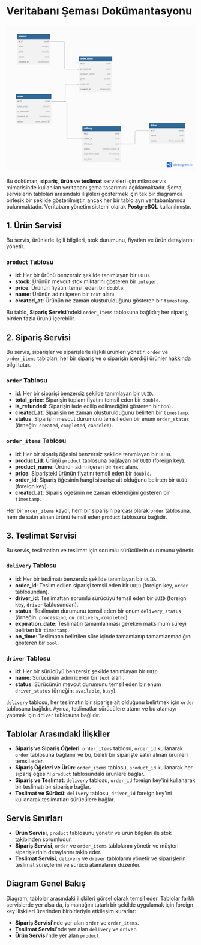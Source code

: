 # Veritabanı Şeması Dokümantasyonu

![Veritabanı Şeması](images/db-diagram.png)

Bu doküman, **sipariş**, **ürün** ve **teslimat** servisleri için mikroservis mimarisinde kullanılan veritabanı şema tasarımını açıklamaktadır. Şema, servislerin tabloları arasındaki ilişkileri göstermek için tek bir diagramda birleşik bir şekilde gösterilmiştir, ancak her bir tablo ayrı veritabanlarında bulunmaktadır. Veritabanı yönetim sistemi olarak **PostgreSQL** kullanılmıştır.

## 1. **Ürün Servisi**

Bu servis, ürünlerle ilgili bilgileri, stok durumunu, fiyatları ve ürün detaylarını yönetir.

### `product` Tablosu

- **id**: Her bir ürünü benzersiz şekilde tanımlayan bir `UUID`.
- **stock**: Ürünün mevcut stok miktarını gösteren bir `integer`.
- **price**: Ürünün fiyatını temsil eden bir `double`.
- **name**: Ürünün adını içeren bir `text` alanı.
- **created_at**: Ürünün ne zaman oluşturulduğunu gösteren bir `timestamp`.

Bu tablo, **Sipariş Servisi**'ndeki `order_items` tablosuna bağlıdır; her sipariş, birden fazla ürünü içerebilir.

## 2. **Sipariş Servisi**

Bu servis, siparişler ve siparişlerle ilişkili ürünleri yönetir. `order` ve `order_items` tabloları, her bir sipariş ve o siparişin içerdiği ürünler hakkında bilgi tutar.

### `order` Tablosu

- **id**: Her bir siparişi benzersiz şekilde tanımlayan bir `UUID`.
- **total_price**: Siparişin toplam fiyatını temsil eden bir `double`.
- **is_refunded**: Siparişin iade edilip edilmediğini gösteren bir `bool`.
- **created_at**: Siparişin ne zaman oluşturulduğunu belirten bir `timestamp`.
- **status**: Siparişin mevcut durumunu temsil eden bir enum `order_status` (örneğin: `created`, `completed`, `canceled`).

### `order_items` Tablosu

- **id**: Her bir sipariş öğesini benzersiz şekilde tanımlayan bir `UUID`.
- **product_id**: Ürünü `product` tablosuna bağlayan bir `UUID` (foreign key).
- **product_name**: Ürünün adını içeren bir `text` alanı.
- **price**: Siparişteki ürünün fiyatını temsil eden bir `double`.
- **order_id**: Sipariş öğesinin hangi siparişe ait olduğunu belirten bir `UUID` (foreign key).
- **created_at**: Sipariş öğesinin ne zaman eklendiğini gösteren bir `timestamp`.

Her bir `order_items` kaydı, hem bir siparişin parçası olarak `order` tablosuna, hem de satın alınan ürünü temsil eden `product` tablosuna bağlıdır.

## 3. **Teslimat Servisi**

Bu servis, teslimatları ve teslimat için sorumlu sürücülerin durumunu yönetir.

### `delivery` Tablosu

- **id**: Her bir teslimatı benzersiz şekilde tanımlayan bir `UUID`.
- **order_id**: Teslim edilen siparişi temsil eden bir `UUID` (foreign key, `order` tablosundan).
- **driver_id**: Teslimattan sorumlu sürücüyü temsil eden bir `UUID` (foreign key, `driver` tablosundan).
- **status**: Teslimatın durumunu temsil eden bir enum `delivery_status` (örneğin: `processing`, `on_delivery`, `completed`).
- **expiration_date**: Teslimatın tamamlanması gereken maksimum süreyi belirten bir `timestamp`.
- **on_time**: Teslimatın belirtilen süre içinde tamamlanıp tamamlanmadığını gösteren bir `bool`.

### `driver` Tablosu

- **id**: Her bir sürücüyü benzersiz şekilde tanımlayan bir `UUID`.
- **name**: Sürücünün adını içeren bir `text` alanı.
- **status**: Sürücünün mevcut durumunu temsil eden bir enum `driver_status` (örneğin: `available`, `busy`).

`delivery` tablosu, her teslimatın bir siparişe ait olduğunu belirtmek için `order` tablosuna bağlıdır. Ayrıca, teslimatlar sürücülere atanır ve bu atamayı yapmak için `driver` tablosuna bağlıdır.

## Tablolar Arasındaki İlişkiler

- **Sipariş ve Sipariş Öğeleri**: `order_items` tablosu, `order_id` kullanarak `order` tablosuna bağlanır ve bu, belirli bir siparişte satın alınan ürünleri temsil eder.
- **Sipariş Öğeleri ve Ürün**: `order_items` tablosu, `product_id` kullanarak her sipariş öğesini `product` tablosundaki ürünlere bağlar.
- **Sipariş ve Teslimat**: `delivery` tablosu, `order_id` foreign key'ini kullanarak bir teslimatı bir siparişe bağlar.
- **Teslimat ve Sürücü**: `delivery` tablosu, `driver_id` foreign key'ini kullanarak teslimatları sürücülere bağlar.

## Servis Sınırları

- **Ürün Servisi**, `product` tablosunu yönetir ve ürün bilgileri ile stok takibinden sorumludur.
- **Sipariş Servisi**, `order` ve `order_items` tablolarını yönetir ve müşteri siparişlerinin detaylarını takip eder.
- **Teslimat Servisi**, `delivery` ve `driver` tablolarını yönetir ve siparişlerin teslimat süreçlerini ve sürücü atamalarını düzenler.

## Diagram Genel Bakış

Diagram, tablolar arasındaki ilişkileri görsel olarak temsil eder. Tablolar farklı servislerde yer alsa da, iş mantığını tutarlı bir şekilde uygulamak için foreign key ilişkileri üzerinden birbirleriyle etkileşim kurarlar:

- **Sipariş Servisi**'nde yer alan `order` ve `order_items`.
- **Teslimat Servisi**'nde yer alan `delivery` ve `driver`.
- **Ürün Servisi**'nde yer alan `product`.
